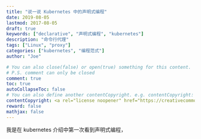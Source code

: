 ```yaml
---
title: "说一说 Kubernetes 中的声明式编程"
date: 2019-08-05
lastmod: 2017-08-05
draft: true
keywords: ["declarative", "声明式编程", "kubernetes"]
description: "命令行代理"
tags: ["Linux", "proxy"]
categories: ["kubernetes", "编程范式"]
author: "Joe"

# You can also close(false) or open(true) something for this content.
# P.S. comment can only be closed
comment: true
toc: true
autoCollapseToc: false
# You can also define another contentCopyright. e.g. contentCopyright: "This is another copyright."
contentCopyright: <a rel="license noopener" href="https://creativecommons.org/licenses/by-nc-nd/4.0/deed.zh" target="_blank">CC BY-NC-ND 4.0</a>
reward: false
mathjax: false
---
```








我是在 kubernetes 介绍中第一次看到声明式编程，